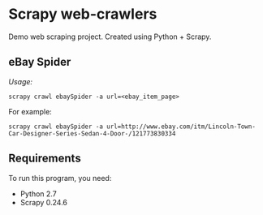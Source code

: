 # Scrapy web-crawlers

Demo web scraping project. Created using Python + Scrapy.

## eBay Spider

*Usage:*

`scrapy crawl ebaySpider -a url=<ebay_item_page>`

For example:

`scrapy crawl ebaySpider -a url=http://www.ebay.com/itm/Lincoln-Town-Car-Designer-Series-Sedan-4-Door-/121773830334`

## Requirements
To run this program, you need:

* Python 2.7
* Scrapy 0.24.6 